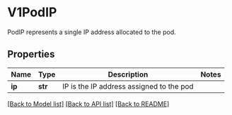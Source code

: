 # V1PodIP

PodIP represents a single IP address allocated to the pod.
## Properties
Name | Type | Description | Notes
------------ | ------------- | ------------- | -------------
**ip** | **str** | IP is the IP address assigned to the pod | 

[[Back to Model list]](../README.md#documentation-for-models) [[Back to API list]](../README.md#documentation-for-api-endpoints) [[Back to README]](../README.md)


